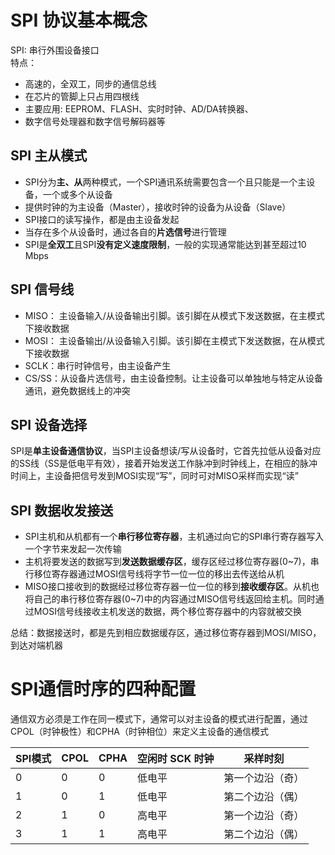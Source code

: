 # SPI 协议基本概念
SPI: 串行外围设备接口  
特点：  
- 高速的，全双工，同步的通信总线
- 在芯片的管脚上只占用四根线
- 主要应用: EEPROM、FLASH、实时时钟、AD/DA转换器、
- 数字信号处理器和数字信号解码器等

## SPI 主从模式
- SPI分为**主、从**两种模式，一个SPI通讯系统需要包含一个且只能是一个主设备，一个或多个从设备
- 提供时钟的为主设备（Master），接收时钟的设备为从设备（Slave）
- SPI接口的读写操作，都是由主设备发起
- 当存在多个从设备时，通过各自的**片选信号**进行管理
- SPI是**全双工**且SPI**没有定义速度限制**，一般的实现通常能达到甚至超过10 Mbps

## SPI 信号线
- MISO： 主设备输入/从设备输出引脚。该引脚在从模式下发送数据，在主模式下接收数据
- MOSI： 主设备输出/从设备输入引脚。该引脚在主模式下发送数据，在从模式下接收数据
- SCLK：串行时钟信号，由主设备产生
- CS/SS：从设备片选信号，由主设备控制。让主设备可以单独地与特定从设备通讯，避免数据线上的冲突

## SPI 设备选择
SPI是**单主设备通信协议**，当SPI主设备想读/写从设备时，它首先拉低从设备对应的SS线（SS是低电平有效），接着开始发送工作脉冲到时钟线上，在相应的脉冲时间上，主设备把信号发到MOSI实现“写”，同时可对MISO采样而实现“读”

## SPI 数据收发接送
- SPI主机和从机都有一个**串行移位寄存器**，主机通过向它的SPI串行寄存器写入一个字节来发起一次传输
- 主机将要发送的数据写到**发送数据缓存区**，缓存区经过移位寄存器(0~7)，串行移位寄存器通过MOSI信号线将字节一位一位的移出去传送给从机
- MISO接口接收到的数据经过移位寄存器一位一位的移到**接收缓存区**。从机也将自己的串行移位寄存器(0~7)中的内容通过MISO信号线返回给主机。同时通过MOSI信号线接收主机发送的数据，两个移位寄存器中的内容就被交换

总结：数据接送时，都是先到相应数据缓存区，通过移位寄存器到MOSI/MISO，到达对端机器

# SPI通信时序的四种配置
通信双方必须是工作在同一模式下，通常可以对主设备的模式进行配置，通过CPOL（时钟极性）和CPHA（时钟相位）来定义主设备的通信模式

| SPI模式 | CPOL | CPHA | 空闲时 SCK 时钟 | 采样时刻         |
| ------- | ---- | ---- | --------------- | ---------------- |
| 0       | 0    | 0    | 低电平          | 第一个边沿（奇） |
| 1       | 0    | 1    | 低电平          | 第二个边沿（偶） |
| 2       | 1    | 0    | 高电平          | 第一个边沿（奇） |
| 3       | 1    | 1    | 高电平          | 第二个边沿（偶） |
